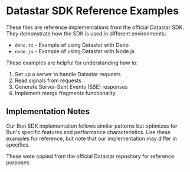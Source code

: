 # Datastar SDK Reference Examples

These files are reference implementations from the official Datastar SDK. They demonstrate how the SDK is used in different environments:

- `deno.ts` - Example of using Datastar with Deno
- `node.js` - Example of using Datastar with Node.js

These examples are helpful for understanding how to:

1. Set up a server to handle Datastar requests
2. Read signals from requests
3. Generate Server-Sent Events (SSE) responses
4. Implement merge fragments functionality

## Implementation Notes

Our Bun SDK implementation follows similar patterns but optimizes for Bun's specific features and performance characteristics. Use these examples for reference, but note that our implementation may differ in specifics.

These were copied from the official Datastar repository for reference purposes.

